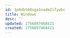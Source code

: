 ```yaml
---
id: 1p8dbt60sga1nadm2ifywbc
title: Windows
desc: ''
updated: 1756897468421
created: 1756897468421
---
```

